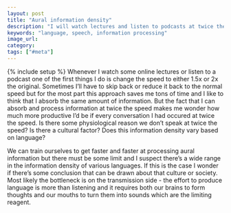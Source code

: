 ```yaml
---
layout: post
title: "Aural information density"
description: "I will watch lectures and listen to podcasts at twice the original speed. Why don't we speak and listen at twice the speed?"
keywords: "language, speech, information processing"
image_url:
category:
tags: ["#meta"]
---
```

{% include setup %}
Whenever I watch some online lectures or listen to a podcast one of the first things I do is change the speed to either 1.5x or 2x the original. Sometimes I’ll have to skip back or reduce it back to the normal speed but for the most part this approach saves me tons of time and I like to think that I absorb the same amount of information. But the fact that I can absorb and process information at twice the speed makes me wonder how much more productive I’d be if every conversation I had occured at twice the speed. Is there some physiological reason we don’t speak at twice the speed? Is there a cultural factor? Does this information density vary based on language?

We can train ourselves to get faster and faster at processing aural information but there must be some limit and I suspect there’s a wide range in the information density of various languages. If this is the case I wonder if there’s some conclusion that can be drawn about that culture or society. Most likely the bottleneck is on the transmission side - the effort to produce language is more than listening and it requires both our brains to form thoughts and our mouths to turn them into sounds which are the limiting reagent.